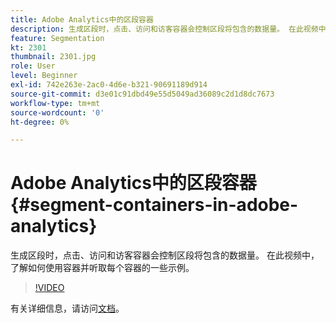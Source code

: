 ```yaml
---
title: Adobe Analytics中的区段容器
description: 生成区段时，点击、访问和访客容器会控制区段将包含的数据量。 在此视频中，了解如何使用容器并听取每个容器的一些示例。
feature: Segmentation
kt: 2301
thumbnail: 2301.jpg
role: User
level: Beginner
exl-id: 742e263e-2ac0-4d6e-b321-90691189d914
source-git-commit: d3e01c91dbd49e55d5049ad36089c2d1d8dc7673
workflow-type: tm+mt
source-wordcount: '0'
ht-degree: 0%

---
```


# Adobe Analytics中的区段容器 {#segment-containers-in-adobe-analytics}

生成区段时，点击、访问和访客容器会控制区段将包含的数据量。 在此视频中，了解如何使用容器并听取每个容器的一些示例。

>[!VIDEO](https://video.tv.adobe.com/v/25401/?quality=12)

有关详细信息，请访问[文档](https://experienceleague.adobe.com/docs/analytics/components/segmentation/seg-overview.html?lang=en)。
